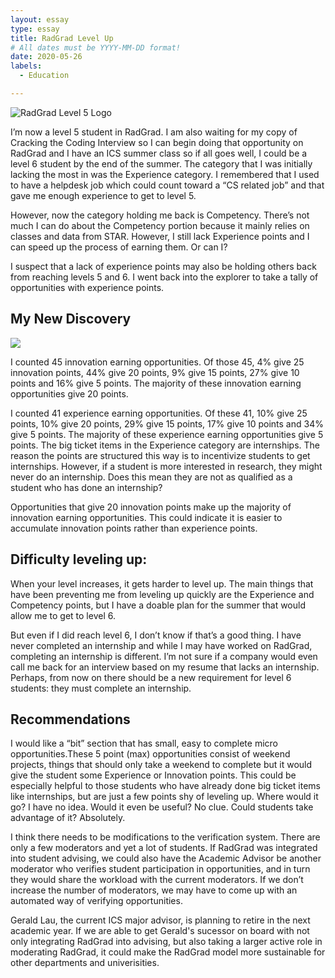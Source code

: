 ```yaml
---
layout: essay
type: essay
title: RadGrad Level Up
# All dates must be YYYY-MM-DD format!
date: 2020-05-26
labels:
  - Education

---	
```

![RadGrad Level 5 Logo](https://radgrad.ics.hawaii.edu/images/level-icons/radgrad-level-5-icon.png)

I’m now a level 5 student in RadGrad. I am also waiting for my copy of Cracking the Coding Interview so I can begin doing that opportunity on RadGrad and I  have an ICS summer class so if all goes well, I could be a level 6 student by the end of the summer. The category that I was initially lacking the most in was the Experience category. I remembered that I used to have a helpdesk job which could count toward a “CS related job” and that gave me enough experience to get to level 5. 

However, now the category holding me back is Competency. There’s not much I can do about the Competency portion because it mainly relies on classes and data from STAR. However, I still lack Experience points and I can speed up the process of earning them. Or can I?

I suspect that a lack of experience points may also be holding others back from reaching levels 5 and 6. I went back into the explorer to take a tally of opportunities with experience points. 

## My New Discovery

<img src="https://qauchida.github.io/images/table1.png"/> 


I counted 45 innovation earning opportunities. Of those 45, 4% give 25 innovation points, 44% give 20 points, 9% give 15 points, 27% give 10 points and 16% give 5 points. The majority of these innovation earning opportunities give 20 points. 



I counted 41 experience earning opportunities. Of these 41, 10% give 25 points, 10% give 20 points, 29% give 15 points, 17% give 10 points and 34% give 5 points. The majority of these experience earning opportunities give 5 points.  The big ticket items in the Experience category are internships. The reason the points are structured this way is to incentivize students to get internships. However, if a student is more interested in research, they might never do an internship. Does this mean they are not as qualified as a student who has done an internship?

Opportunities that give 20 innovation points make up the majority of innovation earning opportunities. This could indicate it is easier to accumulate innovation points rather than experience points.


## Difficulty leveling up: 
When your level increases, it gets harder to level up. The main things that have been preventing me from leveling up quickly are the Experience and Competency points, but I have a doable plan for the summer that would allow me to get to level 6. 

But even if I did reach level 6, I don’t know if that’s a good thing. I have never completed an internship and while I may have worked on RadGrad, completing an internship is different. I’m not sure if a company would even call me back for an interview based on my resume that lacks an internship. Perhaps, from now on there should be a new requirement for level 6 students: they must complete an internship. 

## Recommendations
I would like a “bit” section that has small, easy to complete micro opportunities.These 5 point (max) opportunities consist of weekend projects, things that should only take a weekend to complete but it would give the student some Experience or Innovation points.  This could be especially helpful to those students who have already done big ticket items like internships, but are just a few points shy of leveling up. 
Where would it go? I have no idea. Would it even be useful? No clue. Could students take advantage of it? Absolutely. 

I think there needs to be modifications to the verification system. There are only a few moderators and yet a lot of students. If RadGrad was integrated into student advising, we could also have the Academic Advisor be another moderator who verifies student participation in opportunities, and in turn they would share the workload with the current moderators. If we don’t increase the number of moderators, we may have to come up with an automated way of verifying opportunities. 

Gerald Lau, the current ICS major advisor, is planning to retire in the next academic year. If we are able to get Gerald's sucessor on board with not only integrating RadGrad into advising, but also taking a larger active role in moderating RadGrad, it could make the RadGrad model more sustainable for other departments and univerisities. 

